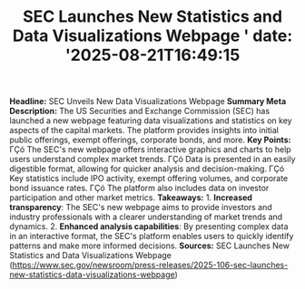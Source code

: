 ﻿---
title: "  SEC Launches New Statistics and Data Visualizations Webpage
'
date: '2025-08-21T16:49:15"
category: "Markets"
summary: ""
slug: "  sec launches new statistics and data visualizations webpag"
source_urls:
  - "https://www.sec.gov/newsroom/press-releases/2025-106-sec-launches-new-statistics-data-visualizations-webpage"
seo:
  title: "  SEC Launches New Statistics and Data Visualizations Webpage
 | Hash n Hedge'
  description: '"
  keywords: ["news", "markets", "brief"]
---
**Headline:** SEC Unveils New Data Visualizations Webpage  **Summary Meta Description:** The US Securities and Exchange Commission (SEC) has launched a new webpage featuring data visualizations and statistics on key aspects of the capital markets. The platform provides insights into initial public offerings, exempt offerings, corporate bonds, and more.  **Key Points:**  ΓÇó The SEC's new webpage offers interactive graphics and charts to help users understand complex market trends. ΓÇó Data is presented in an easily digestible format, allowing for quicker analysis and decision-making. ΓÇó Key statistics include IPO activity, exempt offering volumes, and corporate bond issuance rates. ΓÇó The platform also includes data on investor participation and other market metrics.  **Takeaways:**  1. **Increased transparency**: The SEC's new webpage aims to provide investors and industry professionals with a clearer understanding of market trends and dynamics. 2. **Enhanced analysis capabilities**: By presenting complex data in an interactive format, the SEC's platform enables users to quickly identify patterns and make more informed decisions.  **Sources:**  SEC Launches New Statistics and Data Visualizations Webpage (https://www.sec.gov/newsroom/press-releases/2025-106-sec-launches-new-statistics-data-visualizations-webpage) 

